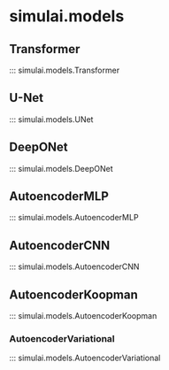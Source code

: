 # simulai.models

## Transformer
::: simulai.models.Transformer
## U-Net
::: simulai.models.UNet
## DeepONet
::: simulai.models.DeepONet
## AutoencoderMLP
::: simulai.models.AutoencoderMLP
## AutoencoderCNN
::: simulai.models.AutoencoderCNN
## AutoencoderKoopman
::: simulai.models.AutoencoderKoopman
### AutoencoderVariational
::: simulai.models.AutoencoderVariational
